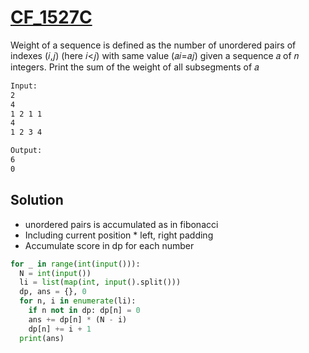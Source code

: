 # [CF_1527C](https://codeforces.com/contest/1527/C)

Weight of a sequence is defined as the number of unordered pairs of indexes (𝑖,𝑗) (here 𝑖<𝑗) with same value (𝑎𝑖=𝑎𝑗)
given a sequence 𝑎 of 𝑛 integers. Print the sum of the weight of all subsegments of 𝑎

```txt
Input:
2
4
1 2 1 1
4
1 2 3 4

Output:
6
0
```

## Solution

* unordered pairs is accumulated as in fibonacci
* Including current position * left, right padding
* Accumulate score in dp for each number

```py
for _ in range(int(input())):
  N = int(input())
  li = list(map(int, input().split()))
  dp, ans = {}, 0
  for n, i in enumerate(li):
    if n not in dp: dp[n] = 0
    ans += dp[n] * (N - i)
    dp[n] += i + 1
  print(ans)
```

